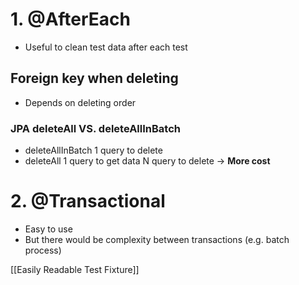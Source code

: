 # 1. @AfterEach
 - Useful to clean test data after each test
## Foreign key when deleting
- Depends on deleting order
### JPA deleteAll VS. deleteAllInBatch
- deleteAllInBatch
  1 query to delete
- deleteAll
  1 query to get data
  N query to delete -> **More cost**
# 2. @Transactional
- Easy to use 
- But there would be complexity between transactions (e.g. batch process)

[[Easily Readable Test Fixture]]

